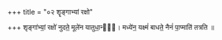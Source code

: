 +++
title = "०२ शॄङ्गाभ्यां रक्षो"

+++
शृङ्गा॑भ्यां॒ रक्षो॑ नुदते॒ मूले॑न यातुधा॒न्यः᳡। मध्ये॑न॒ यक्ष्मं॑ बाधते॒ नैनं॑ पा॒प्माति॑ तत्रति ॥
